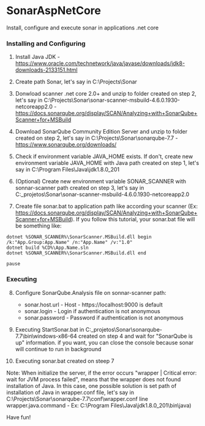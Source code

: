 # SonarAspNetCore
Install, configure and execute sonar in applications .net core

### Installing and Configuring

1. Install Java JDK - https://www.oracle.com/technetwork/java/javase/downloads/jdk8-downloads-2133151.html

2. Create path Sonar, let's say in C:\Projects\Sonar

3. Donwload scanner .net core 2.0+ and unzip to folder created on step 2, let's say in C:\Projects\Sonar\sonar-scanner-msbuild-4.6.0.1930-netcoreapp2.0 - https://docs.sonarqube.org/display/SCAN/Analyzing+with+SonarQube+Scanner+for+MSBuild

4. Download SonarQube Community Edition Server and unzip to folder created on step 2, let's say in C:\Projects\Sonar\sonarqube-7.7 - https://www.sonarqube.org/downloads/

5. Check if environment variable JAVA_HOME exists. If don't, create new environment variable JAVA_HOME with Java path created on step 1, let's say in C:\Program Files\Java\jdk1.8.0_201

6. (Optional) Create new environment variable SONAR_SCANNER with sonnar-scanner path created on step 3, let's say in C:\_projetos\Sonar\sonar-scanner-msbuild-4.6.0.1930-netcoreapp2.0

7. Create file sonar.bat to application path like according your scanner (Ex: https://docs.sonarqube.org/display/SCAN/Analyzing+with+SonarQube+Scanner+for+MSBuild). If you follow this tutorial, your sonar.bat file will be something like:

```
dotnet %SONAR_SCANNER%\SonarScanner.MSBuild.dll begin /k:"App.Group:App.Name" /n:"App.Name" /v:"1.0"
dotnet build %CD%\App.Name.sln
dotnet %SONAR_SCANNER%\SonarScanner.MSBuild.dll end

pause
```

###  Executing

8. Configure SonarQube.Analysis file on sonnar-scanner path:
	- sonar.host.url - Host - https://localhost:9000 is default
	- sonar.login - Login if authentication is not anonymous
	- sonar.password - Password if authentication is not anonymous
	
9. Executing StartSonar.bat in C:\_projetos\Sonar\sonarqube-7.7\bin\windows-x86-64 created on step 4 and wait for "SonarQube is up" information. if you want, you can close the console because sonar will continue to run in background

10. Executing sonar.bat created on steep 7

Note: When initialize the server, if the error occurs "wrapper  | Critical error: wait for JVM process failed", means that the wrapper does not found installation of Java. In this case, one possible solution is set path of installation of Java in wrapper.conf file, let's say in C:\Projects\Sonar\sonarqube-7.7\conf\wrapper.conf line wrapper.java.command - Ex: C:\Program Files\Java\jdk1.8.0_201\bin\java)

Have fun!

